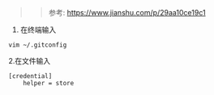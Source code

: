 >> 参考: https://www.jianshu.com/p/29aa10ce19c1

1. 在终端输入
```shell
vim ~/.gitconfig
```


2.在文件输入
```
[credential]
    helper = store
```
